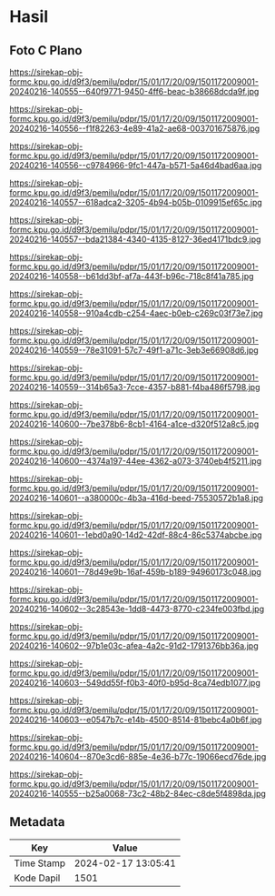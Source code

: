 # Hasil

## Foto C Plano

https://sirekap-obj-formc.kpu.go.id/d9f3/pemilu/pdpr/15/01/17/20/09/1501172009001-20240216-140555--640f9771-9450-4ff6-beac-b38668dcda9f.jpg

https://sirekap-obj-formc.kpu.go.id/d9f3/pemilu/pdpr/15/01/17/20/09/1501172009001-20240216-140556--f1f82263-4e89-41a2-ae68-003701675876.jpg

https://sirekap-obj-formc.kpu.go.id/d9f3/pemilu/pdpr/15/01/17/20/09/1501172009001-20240216-140556--c9784966-9fc1-447a-b571-5a46d4bad6aa.jpg

https://sirekap-obj-formc.kpu.go.id/d9f3/pemilu/pdpr/15/01/17/20/09/1501172009001-20240216-140557--618adca2-3205-4b94-b05b-0109915ef65c.jpg

https://sirekap-obj-formc.kpu.go.id/d9f3/pemilu/pdpr/15/01/17/20/09/1501172009001-20240216-140557--bda21384-4340-4135-8127-36ed4171bdc9.jpg

https://sirekap-obj-formc.kpu.go.id/d9f3/pemilu/pdpr/15/01/17/20/09/1501172009001-20240216-140558--b61dd3bf-af7a-443f-b96c-718c8f41a785.jpg

https://sirekap-obj-formc.kpu.go.id/d9f3/pemilu/pdpr/15/01/17/20/09/1501172009001-20240216-140558--910a4cdb-c254-4aec-b0eb-c269c03f73e7.jpg

https://sirekap-obj-formc.kpu.go.id/d9f3/pemilu/pdpr/15/01/17/20/09/1501172009001-20240216-140559--78e31091-57c7-49f1-a71c-3eb3e66908d6.jpg

https://sirekap-obj-formc.kpu.go.id/d9f3/pemilu/pdpr/15/01/17/20/09/1501172009001-20240216-140559--314b65a3-7cce-4357-b881-f4ba486f5798.jpg

https://sirekap-obj-formc.kpu.go.id/d9f3/pemilu/pdpr/15/01/17/20/09/1501172009001-20240216-140600--7be378b6-8cb1-4164-a1ce-d320f512a8c5.jpg

https://sirekap-obj-formc.kpu.go.id/d9f3/pemilu/pdpr/15/01/17/20/09/1501172009001-20240216-140600--4374a197-44ee-4362-a073-3740eb4f5211.jpg

https://sirekap-obj-formc.kpu.go.id/d9f3/pemilu/pdpr/15/01/17/20/09/1501172009001-20240216-140601--a380000c-4b3a-416d-beed-75530572b1a8.jpg

https://sirekap-obj-formc.kpu.go.id/d9f3/pemilu/pdpr/15/01/17/20/09/1501172009001-20240216-140601--1ebd0a90-14d2-42df-88c4-86c5374abcbe.jpg

https://sirekap-obj-formc.kpu.go.id/d9f3/pemilu/pdpr/15/01/17/20/09/1501172009001-20240216-140601--78d49e9b-16af-459b-b189-94960173c048.jpg

https://sirekap-obj-formc.kpu.go.id/d9f3/pemilu/pdpr/15/01/17/20/09/1501172009001-20240216-140602--3c28543e-1dd8-4473-8770-c234fe003fbd.jpg

https://sirekap-obj-formc.kpu.go.id/d9f3/pemilu/pdpr/15/01/17/20/09/1501172009001-20240216-140602--97b1e03c-afea-4a2c-91d2-1791376bb36a.jpg

https://sirekap-obj-formc.kpu.go.id/d9f3/pemilu/pdpr/15/01/17/20/09/1501172009001-20240216-140603--549dd55f-f0b3-40f0-b95d-8ca74edb1077.jpg

https://sirekap-obj-formc.kpu.go.id/d9f3/pemilu/pdpr/15/01/17/20/09/1501172009001-20240216-140603--e0547b7c-e14b-4500-8514-81bebc4a0b6f.jpg

https://sirekap-obj-formc.kpu.go.id/d9f3/pemilu/pdpr/15/01/17/20/09/1501172009001-20240216-140604--870e3cd6-885e-4e36-b77c-19066ecd76de.jpg

https://sirekap-obj-formc.kpu.go.id/d9f3/pemilu/pdpr/15/01/17/20/09/1501172009001-20240216-140555--b25a0068-73c2-48b2-84ec-c8de5f4898da.jpg


## Metadata

| Key        | Value               |
| ---------- | ------------------- |
| Time Stamp | 2024-02-17 13:05:41 |
| Kode Dapil | 1501                |




